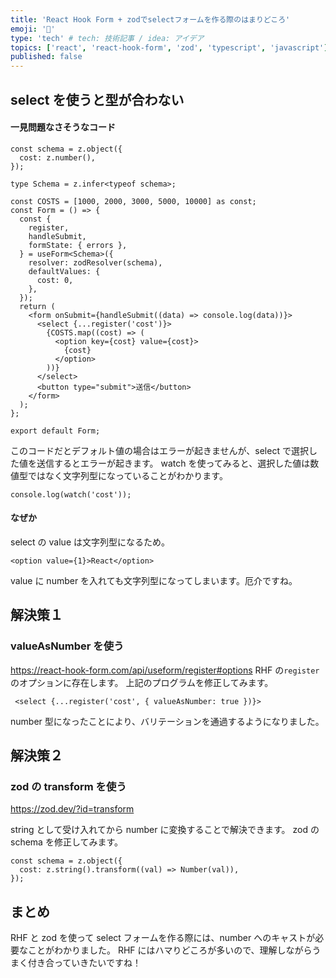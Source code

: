 ```yaml
---
title: 'React Hook Form + zodでselectフォームを作る際のはまりどころ'
emoji: '🦍'
type: 'tech' # tech: 技術記事 / idea: アイデア
topics: ['react', 'react-hook-form', 'zod', 'typescript', 'javascript']
published: false
---
```


## select を使うと型が合わない

#### 一見問題なさそうなコード

```tsx
const schema = z.object({
  cost: z.number(),
});

type Schema = z.infer<typeof schema>;

const COSTS = [1000, 2000, 3000, 5000, 10000] as const;
const Form = () => {
  const {
    register,
    handleSubmit,
    formState: { errors },
  } = useForm<Schema>({
    resolver: zodResolver(schema),
    defaultValues: {
      cost: 0,
    },
  });
  return (
    <form onSubmit={handleSubmit((data) => console.log(data))}>
      <select {...register('cost')}>
        {COSTS.map((cost) => (
          <option key={cost} value={cost}>
            {cost}
          </option>
        ))}
      </select>
      <button type="submit">送信</button>
    </form>
  );
};

export default Form;
```

このコードだとデフォルト値の場合はエラーが起きませんが、select で選択した値を送信するとエラーが起きます。
watch を使ってみると、選択した値は数値型ではなく文字列型になっていることがわかります。

```tsx
console.log(watch('cost'));
```

#### なぜか

select の value は文字列型になるため。

```tsx
<option value={1}>React</option>
```

value に number を入れても文字列型になってしまいます。厄介ですね。

## 解決策１

### valueAsNumber を使う

https://react-hook-form.com/api/useform/register#options
RHF の`register`のオプションに存在します。
上記のプログラムを修正してみます。

```tsx
 <select {...register('cost', { valueAsNumber: true })}>
```

number 型になったことにより、バリテーションを通過するようになりました。

## 解決策２

### zod の transform を使う

https://zod.dev/?id=transform

string として受け入れてから number に変換することで解決できます。
zod の schema を修正してみます。

```tsx
const schema = z.object({
  cost: z.string().transform((val) => Number(val)),
});
```

## まとめ

RHF と zod を使って select フォームを作る際には、number へのキャストが必要なことがわかりました。
RHF にはハマりどころが多いので、理解しながらうまく付き合っていきたいですね！
